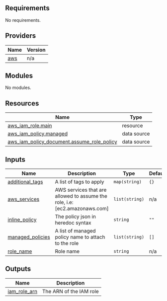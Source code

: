 <!-- BEGIN_TF_DOCS -->
## Requirements

No requirements.

## Providers

| Name | Version |
|------|---------|
| <a name="provider_aws"></a> [aws](#provider\_aws) | n/a |

## Modules

No modules.

## Resources

| Name | Type |
|------|------|
| [aws_iam_role.main](https://registry.terraform.io/providers/hashicorp/aws/latest/docs/resources/iam_role) | resource |
| [aws_iam_policy.managed](https://registry.terraform.io/providers/hashicorp/aws/latest/docs/data-sources/iam_policy) | data source |
| [aws_iam_policy_document.assume_role_policy](https://registry.terraform.io/providers/hashicorp/aws/latest/docs/data-sources/iam_policy_document) | data source |

## Inputs

| Name | Description | Type | Default | Required |
|------|-------------|------|---------|:--------:|
| <a name="input_additional_tags"></a> [additional\_tags](#input\_additional\_tags) | A list of tags to apply | `map(string)` | `{}` | no |
| <a name="input_aws_services"></a> [aws\_services](#input\_aws\_services) | AWS services that are allowed to assume the role, i.e: [ec2.amazonaws.com] | `list(string)` | n/a | yes |
| <a name="input_inline_policy"></a> [inline\_policy](#input\_inline\_policy) | The policy json in heredoc syntax | `string` | `""` | no |
| <a name="input_managed_policies"></a> [managed\_policies](#input\_managed\_policies) | A list of managed policy name to attach to the role | `list(string)` | `[]` | no |
| <a name="input_role_name"></a> [role\_name](#input\_role\_name) | Role name | `string` | n/a | yes |

## Outputs

| Name | Description |
|------|-------------|
| <a name="output_iam_role_arn"></a> [iam\_role\_arn](#output\_iam\_role\_arn) | The ARN of the IAM role |
<!-- END_TF_DOCS -->